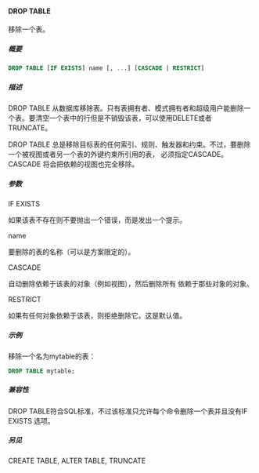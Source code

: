 #### DROP TABLE

移除一个表。

##### 概要

```sql
DROP TABLE [IF EXISTS] name [, ...] [CASCADE | RESTRICT]
```

##### 描述

DROP TABLE 从数据库移除表。只有表拥有者、模式拥有者和超级用户能删除一个表。要清空一个表中的行但是不销毁该表，可以使用DELETE或者TRUNCATE。

DROP TABLE 总是移除目标表的任何索引、规则、触发器和约束。不过，要删除一个被视图或者另一个表的外键约束所引用的表， 必须指定CASCADE。 CASCADE 将会把依赖的视图也完全移除。

##### 参数

IF EXISTS

如果该表不存在则不要抛出一个错误，而是发出一个提示。

name

要删除的表的名称（可以是方案限定的）。

CASCADE

自动删除依赖于该表的对象（例如视图），然后删除所有 依赖于那些对象的对象。

RESTRICT

如果有任何对象依赖于该表，则拒绝删除它。这是默认值。

##### 示例

移除一个名为mytable的表：

```sql
DROP TABLE mytable;
```

##### 兼容性

DROP TABLE符合SQL标准，不过该标准只允许每个命令删除一个表并且没有IF EXISTS 选项。

##### 另见

CREATE TABLE, ALTER TABLE, TRUNCATE